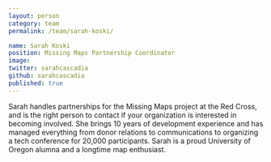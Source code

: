 ```yaml
---
layout: person
category: team
permalink: /team/sarah-koski/

name: Sarah Koski
position: Missing Maps Partnership Coordinator
image:
twitter: sarahcascadia
github: sarahcascadia
published: true
---
```


Sarah handles partnerships for the Missing Maps project at the Red Cross, and is the right person to contact if your organization is interested in becoming involved. She brings 10 years of development experience and has managed everything from donor relations to communications to organizing a tech conference for 20,000 participants. Sarah is a proud University of Oregon alumna and a longtime map enthusiast.
